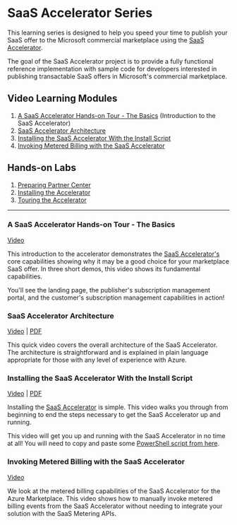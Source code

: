 # SaaS Accelerator Series

This learning series is designed to help you speed your time to publish your SaaS offer to the Microsoft commercial marketplace using the [SaaS Accelerator](https://aka.ms/SaaSAccelerator).

The goal of the SaaS Accelerator project is to provide a fully functional reference implementation with sample code for developers interested in publishing transactable SaaS offers in Microsoft's commercial marketplace.

## Video Learning Modules

1. [A SaaS Accelerator Hands-on Tour - The Basics](#a-saas-accelerator-hands-on-tour---the-basics) (Introduction to the SaaS Accelerator)
1. [SaaS Accelerator Architecture](#saas-accelerator-architecture)
1. [Installing the SaaS Accelerator With the Install Script](#installing-the-saas-accelerator-with-the-install-script)
1. [Invoking Metered Billing with the SaaS Accelerator](#invoking-metered-billing-with-the-saas-accelerator)

## Hands-on Labs

1. [Preparing Partner Center](./labs/lab1-partner-center/README.md)
2. [Installing the Accelerator](./labs/lab2-install/README.md)
3. [Touring the Accelerator](./labs/lab3-tour/README.md)

---

### A SaaS Accelerator Hands-on Tour - The Basics

[Video](https://youtu.be/I9bQlhjNa_8)

This introduction to the accelerator demonstrates the [SaaS Accelerator's](https://aka.ms/SaaSAccelerator) core capabilities showing why it may be a good choice for your marketplace SaaS offer. In three short demos, this video shows its fundamental capabilities. 

You'll see the landing page, the publisher's subscription management portal, and the customer's subscription management capabilities in action!

### SaaS Accelerator Architecture

[Video](https://youtu.be/mVosyz61z3I) | [PDF](./pdfs/03-architecture.pdf)

This quick video covers the overall architecture of the SaaS Accelerator. The architecture is straightforward and is explained in plain language appropriate for those with any level of experience with Azure.

### Installing the SaaS Accelerator With the Install Script

[Video](https://youtu.be/BVZTj6fssQ8) | [PDF](./pdfs/21-Installing-the-SaaS-Accelerator.pdf)

Installing the [SaaS Accelerator](https://aka.ms/SaaSAccelerator) is simple. This video walks you through from beginning to end the steps necessary to get the SaaS Accelerator up and running. 

This video will get you up and running with the SaaS Accelerator in no time at all! You will need to copy and paste some [PowerShell script from here](https://github.com/Azure/Commercial-Marketplace-SaaS-Accelerator/blob/main/docs/Installation-Instructions.md#installating-the-azure-marketplace-saas-accelerator-using-azure-cloud-shell).


### Invoking Metered Billing with the SaaS Accelerator

[Video](https://www.youtube.com/watch?v=DXmyagu98nE)

We look at the metered billing capabilities of the SaaS Accelerator for the Azure Marketplace. This video shows how to manually invoke metered billing events from the SaaS Accelerator without needing to integrate your solution with the SaaS Metering APIs.




